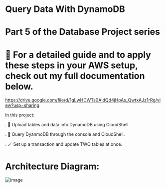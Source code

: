 # Query Data With DynamoDB

# Part 5 of the Database Project series
# 📸 For a detailed guide and to apply these steps in your AWS setup, check out my full documentation below.
https://drive.google.com/file/d/1gLwHDWTs0AidQd4jHpAs_QwtxAJz1rRg/view?usp=sharing

In this project:

. 🌟 Upload tables and data into DynamoDB using CloudShell.

. 🔎 Query DyanmoDB through the console and CloudShell.

. 🪄 Set up a transaction and update TWO tables at once.

# Architecture Diagram:
![image](https://github.com/user-attachments/assets/6b2e5e6b-1cc5-43ad-9853-9e56e63c2535)
